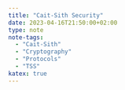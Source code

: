 ```yaml
---
title: "Cait-Sith Security"
date: 2023-04-16T21:50:00+02:00
type: note
note-tags:
  - "Cait-Sith"
  - "Cryptography"
  - "Protocols"
  - "TSS"
katex: true
---
```

